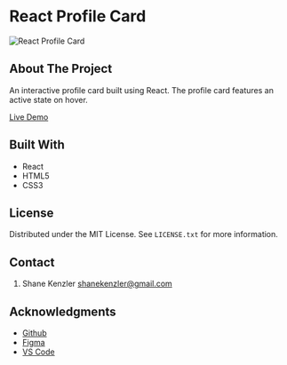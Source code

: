 # React Profile Card

![React Profile Card](React-profile-card.jpg)

## About The Project

An interactive profile card built using React. The profile card features an active state on hover.

[Live Demo](https://skenzler.github.io/profile-card/)

## Built With

* React
* HTML5
* CSS3

## License

Distributed under the MIT License. See `LICENSE.txt` for more information.


## Contact
1. Shane Kenzler <shanekenzler@gmail.com>

## Acknowledgments

* [Github](https://github.com)
* [Figma](https://www.figma.com)
* [VS Code](https://code.visualstudio.com)
